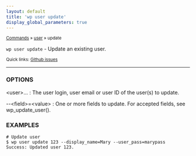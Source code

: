 ```yaml
---
layout: default
title: 'wp user update'
display_global_parameters: true
---
```


<small>[Commands](/commands/) &raquo; [user](/commands/user/) &raquo; update</small>

`wp user update` - Update an existing user.

<small>Quick links: <a href="https://github.com/wp-cli/wp-cli/issues?q=is%3Aopen+label%3Acommand%3Auser-update+sort%3Aupdated-desc">Github issues</a></small>

<hr />

### OPTIONS

&lt;user&gt;...
: The user login, user email or user ID of the user(s) to update.

\--&lt;field&gt;=&lt;value&gt;
: One or more fields to update. For accepted fields, see wp_update_user().

### EXAMPLES

    # Update user
    $ wp user update 123 --display_name=Mary --user_pass=marypass
    Success: Updated user 123.



